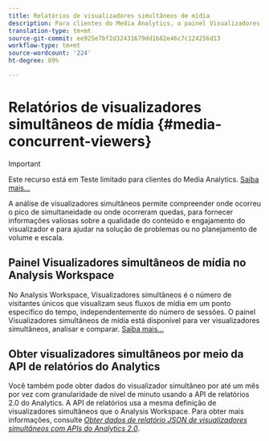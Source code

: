 ```yaml
---
title: Relatórios de visualizadores simultâneos de mídia
description: Para clientes do Media Analytics, o painel Visualizadores simultâneos de mídia no Analysis Workspace permite analisar os visualizadores simultâneos para entender onde ocorreu o pico de simultaneidade ou onde ocorreram as quedas.
translation-type: tm+mt
source-git-commit: ee925e7bf2d32431679dd1b82e46c7c124256d13
workflow-type: tm+mt
source-wordcount: '224'
ht-degree: 89%

---
```



# Relatórios de visualizadores simultâneos de mídia {#media-concurrent-viewers}

>[!IMPORTANT]
>
>Este recurso está em Teste limitado para clientes do Media Analytics. [Saiba mais...](https://docs.adobe.com/content/help/pt-BR/analytics/landing/an-releases.html)

A análise de visualizadores simultâneos permite compreender onde ocorreu o pico de simultaneidade ou onde ocorreram quedas, para fornecer informações valiosas sobre a qualidade do conteúdo e engajamento do visualizador e para ajudar na solução de problemas ou no planejamento de volume e escala.

## Painel Visualizadores simultâneos de mídia no Analysis Workspace

No Analysis Workspace, Visualizadores simultâneos é o número de visitantes únicos que visualizam seus fluxos de mídia em um ponto específico do tempo, independentemente do número de sessões. O painel Visualizadores simultâneos de mídia está disponível para ver visualizadores simultâneos, analisar e comparar. [Saiba mais...](https://docs.adobe.com/content/help/pt-BR/analytics/analyze/analysis-workspace/panels/media-concurrent-viewers.html)

## Obter visualizadores simultâneos por meio da API de relatórios do Analytics

Você também pode obter dados do visualizador simultâneo por até um mês por vez com granularidade de nível de minuto usando a API de relatórios 2.0 do Analytics. A API de relatórios usa a mesma definição de visualizadores simultâneos que o Analysis Workspace.  Para obter mais informações, consulte [_*Obter dados de relatório JSON de visualizadores simultâneos com APIs do Analytics 2.0*_](https://docs.adobe.com/content/help/en/media-analytics/using/media-reports/media-default-reports/get-concurrent-json20.html).
